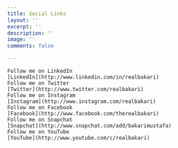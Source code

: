 ```yaml
---
title: Social Links
layout: ''
excerpt: ''
description: ''
image: ''
comments: false

---
```

    Follow me on LinkedIn
    [LinkedIn](http://www.linkedin.com/in/realbakari)
    Follow me on Twitter
    [Twitter](http://www.twitter.com/realbakari)
    Follow me on Instagram
    [Instagram](http://www.instagram.com/realbakari)
    Follow me on Facebook
    [Facebook](http://www.facebook.com/therealbakari)
    Follow me on Snapchat
    [Snapchat](http://www.snapchat.com/add/bakarimustafa)
    Follow me on YouTube
    [YouTube](http://www.youtube.com/c/realbakari)